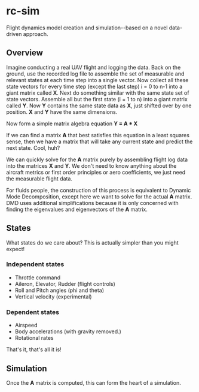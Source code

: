 # rc-sim

Flight dynamics model creation and simulation--based on a novel data-driven approach.

## Overview

Imagine conducting a real UAV flight and logging the data.  Back on
the ground, use the recorded log file to assemble the set of
measurable and relevant states at each time step into a single
vector. Now collect all these state vectors for every time step
(except the last step) i = 0 to n-1 into a giant matrix called **X**.
Next do something similar with the same state set of state vectors.
Assemble all but the first state (i = 1 to n) into a giant matrix
called **Y**.  Now **Y** contains the same state data as **X**, just
shifted over by one position.  **X** and **Y** have the same
dimensions.

Now form a simple matrix algebra equation **Y = A * X**

If we can find a matrix **A** that best satisfies this equation in a
least squares sense, then we have a matrix that will take any current
state and predict the next state.  Cool, huh?

We can quickly solve for the **A** matrix purely by assembling flight
log data into the matrices **X** and **Y**.  We don't need to know
anything about the aircraft metrics or first order principles or aero
coefficients, we just need the measurable flight data.

For fluids people, the construction of this process is equivalent to
Dynamic Mode Decomposition, except here we want to solve for the
actual **A** matrix.  DMD uses additional simplifications because it
is only concerned with finding the eigenvalues and eigenvectors of the
**A** matrix.

## States

What states do we care about?  This is actually simpler than you might
expect!

### Independent states

* Throttle command
* Aileron, Elevator, Rudder (flight controls)
* Roll and Pitch angles (phi and theta)
* Vertical velocity (experimental)

### Dependent states

* Airspeed
* Body accelerations (with gravity removed.)
* Rotational rates

That's it, that's all it is!

## Simulation

Once the **A** matrix is computed, this can form the heart of a
simulation.  